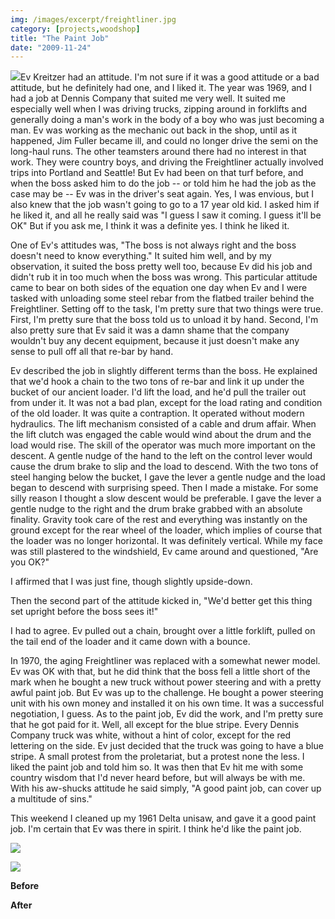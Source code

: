 ```yaml
---
img: /images/excerpt/freightliner.jpg
category: [projects,woodshop]
title: "The Paint Job"
date: "2009-11-24"
---
```


[![](/images/freightliner.jpg)](http://www.flickr.com/photos/southerncalifornian/351415380/in/photostream)Ev Kreitzer had an attitude. I'm not sure if it was a good attitude or a bad attitude, but he definitely had one, and I liked it. The year was 1969, and I had a job at Dennis Company that suited me very well. It suited me especially well when I was driving trucks, zipping around in forklifts and generally doing a man's work in the body of a boy who was just becoming a man. Ev was working as the mechanic out back in the shop, until as it happened, Jim Fuller became ill, and could no longer drive the semi on the long-haul runs. The other teamsters around there had no interest in that work. They were country boys, and driving the Freightliner actually involved trips into Portland and Seattle! But Ev had been on that turf before, and when the boss asked him to do the job -- or told him he had the job as the case may be -- Ev was in the driver's seat again. Yes, I was envious, but I also knew that the job wasn't going to go to a 17 year old kid. I asked him if he liked it, and all he really said was "I guess I saw it coming. I guess it'll be OK" But if you ask me, I think it was a definite yes. I think he liked it.

One of Ev's attitudes was, "The boss is not always right and the boss doesn't need to know everything." It suited him well, and by my observation, it suited the boss pretty well too, because Ev did his job and didn't rub it in too much when the boss was wrong. This particular attitude came to bear on both sides of the equation one day when Ev and I were tasked with unloading some steel rebar from the flatbed trailer behind the Freightliner. Setting off to the task, I'm pretty sure that two things were true. First, I'm pretty sure that the boss told us to unload it by hand. Second, I'm also pretty sure that Ev said it was a damn shame that the company wouldn't buy any decent equipment, because it just doesn't make any sense to pull off all that re-bar by hand.

Ev described the job in slightly different terms than the boss. He explained that we'd hook a chain to the two tons of re-bar and link it up under the bucket of our ancient loader. I'd lift the load, and he'd pull the trailer out from under it. It was not a bad plan, except for the load rating and condition of the old loader. It was quite a contraption. It operated without modern hydraulics. The lift mechanism consisted of a cable and drum affair. When the lift clutch was engaged the cable would wind about the drum and the load would rise. The skill of the operator was much more important on the descent. A gentle nudge of the hand to the left on the control lever would cause the drum brake to slip and the load to descend. With the two tons of steel hanging below the bucket, I gave the lever a gentle nudge and the load began to descend with surprising speed. Then I made a mistake. For some silly reason I thought a slow descent would be preferable. I gave the lever a gentle nudge to the right and the drum brake grabbed with an absolute finality. Gravity took care of the rest and everything was instantly on the ground except for the rear wheel of the loader, which implies of course that the loader was no longer horizontal. It was definitely vertical. While my face was still plastered to the windshield, Ev came around and questioned, "Are you OK?"

I affirmed that I was just fine, though slightly upside-down.

Then the second part of the attitude kicked in, "We'd better get this thing set upright before the boss sees it!"

I had to agree. Ev pulled out a chain, brought over a little forklift, pulled on the tail end of the loader and it came down with a bounce.

In 1970, the aging Freightliner was replaced with a somewhat newer model. Ev was OK with that, but he did think that the boss fell a little short of the mark when he bought a new truck without power steering and with a pretty awful paint job. But Ev was up to the challenge. He bought a power steering unit with his own money and installed it on his own time. It was a successful negotiation, I guess. As to the paint job, Ev did the work, and I'm pretty sure that he got paid for it. Well, all except for the blue stripe. Every Dennis Company truck was white, without a hint of color, except for the red lettering on the side. Ev just decided that the truck was going to have a blue stripe. A small protest from the proletariat, but a protest none the less. I liked the paint job and told him so. It was then that Ev hit me with some country wisdom that I'd never heard before, but will always be with me. With his aw-shucks attitude he said simply, "A good paint job, can cover up a multitude of sins."

This weekend I cleaned up my 1961 Delta unisaw, and gave it a good paint job. I'm certain that Ev was there in spirit. I think he'd like the paint job.

![](/images/3537989880_47c78e9c3a.jpg)

![](/images/4126304319_a7441dbf9f.jpg)

**Before**

**After**


